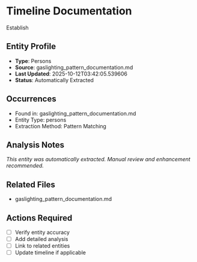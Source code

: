 # Timeline Documentation
Establish

## Entity Profile
- **Type**: Persons
- **Source**: gaslighting_pattern_documentation.md
- **Last Updated**: 2025-10-12T03:42:05.539606
- **Status**: Automatically Extracted

## Occurrences
- Found in: gaslighting_pattern_documentation.md
- Entity Type: persons
- Extraction Method: Pattern Matching

## Analysis Notes
*This entity was automatically extracted. Manual review and enhancement recommended.*

## Related Files
- gaslighting_pattern_documentation.md

## Actions Required
- [ ] Verify entity accuracy
- [ ] Add detailed analysis
- [ ] Link to related entities
- [ ] Update timeline if applicable
